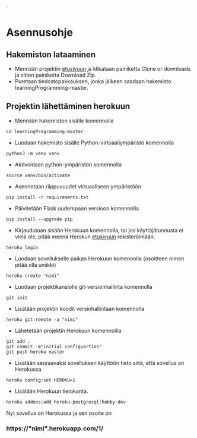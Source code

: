 `
# Asennusohje

## Hakemiston lataaminen
- Mennään projektin [etusivuun](https://github.com/yumoL/learningProgramming) ja klikataan painiketta Clone or downloads ja sitten painiketta Download Zip.
- Puretaan tiedostopakkauksen, jonka jälkeen saadaan hakemisto learningProgramming-master.

## Projektin lähettäminen herokuun
- Mennään hakemiston sisälle komennolla
```
cd learningProgramming-master
```
- Luodaan hakemisto sisälle  Python-virtuaaliympäristö komennolla 
```
python3 -m venv venv
```
- Aktivoidaan python-ympäristön komennolla
```
source venv/bin/activate
```

- Asennetaan riippuvuudet virtuaaliseen ympäristöön
```
pip install -r requirements.txt
```
- Päivitetään Flask uudempaan versioon komennolla
```
pip install --upgrade pip
```
- Kirjaudutaan sisään Herokuun komennolla, tai jos käyttäjätunnusta ei vielä ole, pitää mennä Herokun [etusivuun](https://id.heroku.com/login) rekisteröimään.
```
heroku login
```
- Luodaan sovellukselle paikan Herokuun komennolla (osoitteen nimen pitää olla uniikki)
```
heroku create "nimi"
```
- Luodaan projektikansiolle git-versionhallinta komennolla
```
git init
```

- Lisätään projektin koodit versiohallintaan komennolla
```
heroku git:remote -a "nimi"
```
- Lähetetään projektin Herokuun komennoilla
```
git add .
git commit -m"initial configuartion"
git push heroku master
```
- Lisätään seuraavaksi sovelluksen käyttöön tieto siitä, että sovellus on Herokussa
```
heroku config:set HEROKU=1
```
- Lisätään Herokuun tietokanta. 
```
heroku addons:add heroku-postgresql:hobby-dev
```
Nyt sovellus on Herokussa ja sen osoite on 
### https://"nimi".herokuapp.com/1/
